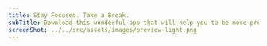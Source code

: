 ```yaml
---
title: Stay Focused. Take a Break.
subTitle: Download this wonderful app that will help you to be more productive while staying healthy.
screenShot: ../../src/assets/images/preview-light.png
---
```

